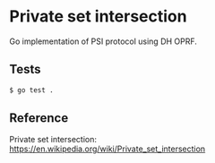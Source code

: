 # Private set intersection
Go implementation of PSI protocol using DH OPRF.

## Tests
```bash
$ go test .
```

## Reference
Private set intersection: https://en.wikipedia.org/wiki/Private_set_intersection
